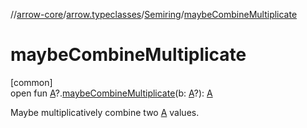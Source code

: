 //[arrow-core](../../../index.md)/[arrow.typeclasses](../index.md)/[Semiring](index.md)/[maybeCombineMultiplicate](maybe-combine-multiplicate.md)

# maybeCombineMultiplicate

[common]\
open fun [A](index.md)?.[maybeCombineMultiplicate](maybe-combine-multiplicate.md)(b: [A](index.md)?): [A](index.md)

Maybe multiplicatively combine two [A](index.md) values.
